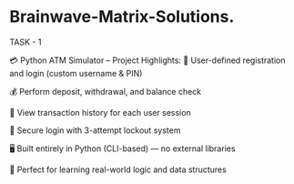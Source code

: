 # Brainwave-Matrix-Solutions.

TASK - 1

💳 Python ATM Simulator – Project Highlights:
👤 User-defined registration and login (custom username & PIN)

💰 Perform deposit, withdrawal, and balance check

🧾 View transaction history for each user session

🔐 Secure login with 3-attempt lockout system

🖥️ Built entirely in Python (CLI-based) — no external libraries

🎯 Perfect for learning real-world logic and data structures
